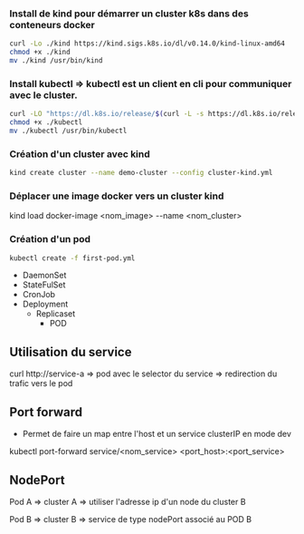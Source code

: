 ### Install de kind pour démarrer un cluster k8s dans des conteneurs docker
```bash
curl -Lo ./kind https://kind.sigs.k8s.io/dl/v0.14.0/kind-linux-amd64
chmod +x ./kind
mv ./kind /usr/bin/kind
``` 
### Install kubectl => kubectl est un client en cli pour communiquer avec le cluster.

```bash
curl -LO "https://dl.k8s.io/release/$(curl -L -s https://dl.k8s.io/release/stable.txt)/bin/linux/amd64/kubectl"
chmod +x ./kubectl
mv ./kubectl /usr/bin/kubectl
```

### Création d'un cluster avec kind
```bash
kind create cluster --name demo-cluster --config cluster-kind.yml
```

### Déplacer une image docker vers un cluster kind
kind load docker-image <nom_image> --name <nom_cluster>

### Création d'un pod
```bash
kubectl create -f first-pod.yml
```

- DaemonSet
- StateFulSet
- CronJob
- Deployment
    - Replicaset
        - POD


## Utilisation du service

curl http://service-a => pod avec le selector du service => redirection du trafic vers le pod

## Port forward

- Permet de faire un map entre l'host et un service clusterIP en mode dev

kubectl port-forward service/<nom_service> <port_host>:<port_service>

## NodePort

Pod A => cluster A => utiliser l'adresse ip d'un node du cluster B 


Pod B => cluster B => service de type nodePort associé au POD B
